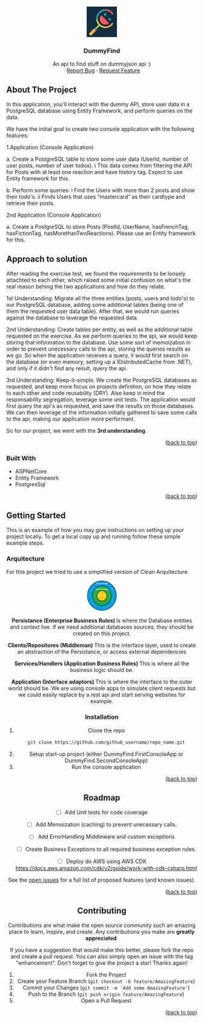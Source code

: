 <!-- PROJECT LOGO -->
<br />
<div align="center">
    <img src="./logo.png" width="80" height="80">
  </a>

<h3 align="center">DummyFind</h3>

  <p align="center">
    An api to find stuff on dummyjson api :)
    <br />
    ·
    <a href="https://github.com/mipescp/DummyFind/issues">Report Bug</a>
    ·
    <a href="https://github.com/github_username/repo_name/issues">Request Feature</a>
  </p>
</div>

<!-- ABOUT THE PROJECT -->
## About The Project

In this application, you'll interact with the dummy API, store user data in a PostgreSQL database using Entity Framework, and perform queries on the data.

We have the initial goal to create two console application with the following features:

1.Application (Console Application)

a. Create a PostgreSQL table to store some user data (UserId, number of user posts,
number of user todos).
	i This data comes from filtering the API for Posts with at least one reaction
	and have history tag.
	Expect to use Entity framework for this.

b. Perform some queries:
	i Find the Users with more than 2 posts and show their todo's.
	ii Finds Users that uses “mastercard” as their cardtype and retrieve their
	posts.
	


2nd Application (Console Application)

a. Create a PostgreSQL to store Posts (PostId, UserName, hasFrenchTag,
hasFictionTag, hasMorethanTwoReactions). Please use an Entity framework for
this.

## Approach to solution

After reading the exercise test, we found the requirements to be loosely attachted to each other, which raised some initial confusion on what's the real reason
behing the two applications and how do they relate.

1st Understanding:
Migrate all the three entities (posts, users and todo's) to our PostgreSQL database, adding some additional tables (being one of them the requested user data table).
After that, we would run queries against the database to leverage the requested data.

2nd Understanding:
Create tables per entity, as well as the additional table requested on the exercise. As we perform queries to the api, we would keep storing that information to the
database. Use some sort of memoization in order to prevent unecessary calls to the api, storing the queries results as we go. 
So when the application receives a query, it would first search on the database (or even memory, setting up a IDistributedCache from .NET), and only if it didn't find any result, query the api.

3rd Understanding:
Keep-it-simple. We create the PostgreSQL databases as requested, and keep more focus on projects definition, on how they relate to each other and code reusability (DRY).
Also keep in mind the responsability segregation, leverage some unit tests. The application would first query the api's as requested, and save the results on those databases.
We can then leverage of the information initially gathered to save some calls to the api, making our application more performant.

So for our project, we went with the <b>3rd understanding</b>.

<p align="right">(<a href="#readme-top">back to top</a>)</p>


### Built With

* ASPNetCore
* Entity Framework
* PostgresSql

<p align="right">(<a href="#readme-top">back to top</a>)</p>



<!-- GETTING STARTED -->
## Getting Started

This is an example of how you may give instructions on setting up your project locally.
To get a local copy up and running follow these simple example steps.

### Arquitecture

For this project we tried to use a simplified version of Clean Arquitecture.

<div align="center">
  <a href="./arquitecture.png">
    <img src="./arquitecture.png" width="80" height="80">
  </a>

<b> Persistance (Enterprise Business Rules) </b>
Is where the Database entities and context live. 
If we need additional databases sources, they should be created on this project.

<b>  Clients/Repositores (Middleman) </b>
This is the interface layer, used to create an abstraction of the Persistance, or access external dependencies

<b>  Services/Handlers (Application Business Rules) </b>
This is where all the business logic should be.

<b> Application (Interface adaptors) </b>
This is where the interface to the outer world should be. We are using console apps to simulate client requests but we could easily replace
by a rest api and start serving websites for example.

### Installation

1. Clone the repo
   ```sh
   git clone https://github.com/github_username/repo_name.git
   ```
2. Setup start-up project (either DummyFind.FirstConsoleApp or DummyFind.SecondConsoleApp)
3. Run the console application

<p align="right">(<a href="#readme-top">back to top</a>)</p>


<!-- ROADMAP -->
## Roadmap

- [ ] Add Unit tests for code coverage
- [ ] Add Memoization (caching) to prevent unecessary calls.
- [ ] Add ErrorHandling Middleware and custom exceptions
    - [ ] Create Business Exceptions to all required business exception rules.
- [ ] Deploy do AWS using AWS CDK https://docs.aws.amazon.com/cdk/v2/guide/work-with-cdk-csharp.html


See the [open issues](https://github.com/mipescp/DummyFind/issues) for a full list of proposed features (and known issues).

<p align="right">(<a href="#readme-top">back to top</a>)</p>



<!-- CONTRIBUTING -->
## Contributing

Contributions are what make the open source community such an amazing place to learn, inspire, and create. Any contributions you make are **greatly appreciated**.

If you have a suggestion that would make this better, please fork the repo and create a pull request. You can also simply open an issue with the tag "enhancement".
Don't forget to give the project a star! Thanks again!

1. Fork the Project
2. Create your Feature Branch (`git checkout -b feature/AmazingFeature`)
3. Commit your Changes (`git commit -m 'Add some AmazingFeature'`)
4. Push to the Branch (`git push origin feature/AmazingFeature`)
5. Open a Pull Request

<p align="right">(<a href="#readme-top">back to top</a>)</p>



<!-- MARKDOWN LINKS & IMAGES -->
<!-- https://www.markdownguide.org/basic-syntax/#reference-style-links -->
[ASPNetCore]: https://upload.wikimedia.org/wikipedia/commons/e/ee/.NET_Core_Logo.svg
[ASPNetCore-url]: https://learn.microsoft.com/en-us/aspnet/core/introduction-to-aspnet-core?view=aspnetcore-7.0
[PostgreSQL]: https://miro.medium.com/v2/resize:fit:828/0*epnKnkKuLx2RAajt
[PostgreSQL-url]: https://www.postgresql.org/
